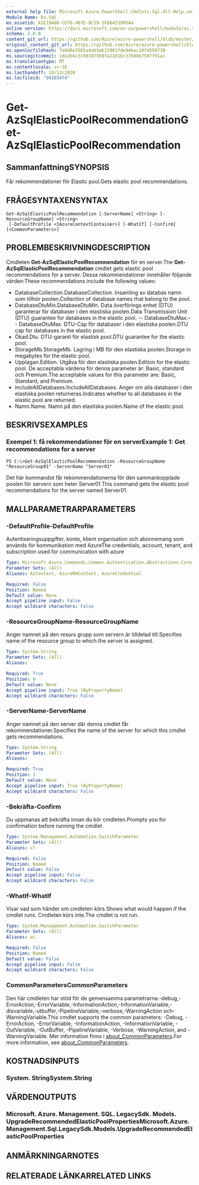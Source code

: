 ```yaml
---
external help file: Microsoft.Azure.PowerShell.Cmdlets.Sql.dll-Help.xml
Module Name: Az.Sql
ms.assetid: A1E19A66-CD70-467E-8C59-1F88453905A4
online version: https://docs.microsoft.com/en-us/powershell/module/az.sql/get-azsqlelasticpoolrecommendation
schema: 2.0.0
content_git_url: https://github.com/Azure/azure-powershell/blob/master/src/Sql/Sql/help/Get-AzSqlElasticPoolRecommendation.md
original_content_git_url: https://github.com/Azure/azure-powershell/blob/master/src/Sql/Sql/help/Get-AzSqlElasticPoolRecommendation.md
ms.openlocfilehash: 7e0d8e55b5a4ab3ab22081fde94bac10f4550730
ms.sourcegitcommit: 1de2b6c3c99197958fa2101bc37680e7507f91ac
ms.translationtype: MT
ms.contentlocale: sv-SE
ms.lasthandoff: 10/13/2020
ms.locfileid: "94103474"
---
```

# <span data-ttu-id="996fa-101">Get-AzSqlElasticPoolRecommendation</span><span class="sxs-lookup"><span data-stu-id="996fa-101">Get-AzSqlElasticPoolRecommendation</span></span>

## <span data-ttu-id="996fa-102">Sammanfattning</span><span class="sxs-lookup"><span data-stu-id="996fa-102">SYNOPSIS</span></span>
<span data-ttu-id="996fa-103">Får rekommendationer för Elastic pool.</span><span class="sxs-lookup"><span data-stu-id="996fa-103">Gets elastic pool recommendations.</span></span>

## <span data-ttu-id="996fa-104">FRÅGESYNTAXEN</span><span class="sxs-lookup"><span data-stu-id="996fa-104">SYNTAX</span></span>

```
Get-AzSqlElasticPoolRecommendation [-ServerName] <String> [-ResourceGroupName] <String>
 [-DefaultProfile <IAzureContextContainer>] [-WhatIf] [-Confirm] [<CommonParameters>]
```

## <span data-ttu-id="996fa-105">PROBLEMBESKRIVNING</span><span class="sxs-lookup"><span data-stu-id="996fa-105">DESCRIPTION</span></span>
<span data-ttu-id="996fa-106">Cmdleten **Get-AzSqlElasticPoolRecommendation** för en server.</span><span class="sxs-lookup"><span data-stu-id="996fa-106">The **Get-AzSqlElasticPoolRecommendation** cmdlet gets elastic pool recommendations for a server.</span></span>
<span data-ttu-id="996fa-107">Dessa rekommendationer innehåller följande värden:</span><span class="sxs-lookup"><span data-stu-id="996fa-107">These recommendations include the following values:</span></span>
- <span data-ttu-id="996fa-108">DatabaseCollection.</span><span class="sxs-lookup"><span data-stu-id="996fa-108">DatabaseCollection.</span></span> <span data-ttu-id="996fa-109">Insamling av databas namn som tillhör poolen.</span><span class="sxs-lookup"><span data-stu-id="996fa-109">Collection of database names that belong to the pool.</span></span> 
- <span data-ttu-id="996fa-110">DatabaseDtuMin.</span><span class="sxs-lookup"><span data-stu-id="996fa-110">DatabaseDtuMin.</span></span> <span data-ttu-id="996fa-111">Data överförings enhet (DTU) garanterar för databaser i den elastiska poolen.</span><span class="sxs-lookup"><span data-stu-id="996fa-111">Data Transmission Unit (DTU) guarantee for databases in the elastic pool.</span></span> 
 <span data-ttu-id="996fa-112">-- DatabaseDtuMax.</span><span class="sxs-lookup"><span data-stu-id="996fa-112">-- DatabaseDtuMax.</span></span> <span data-ttu-id="996fa-113">DTU-Cap för databaser i den elastiska poolen.</span><span class="sxs-lookup"><span data-stu-id="996fa-113">DTU cap for databases in the elastic pool.</span></span> 
- <span data-ttu-id="996fa-114">Ökad.</span><span class="sxs-lookup"><span data-stu-id="996fa-114">Dtu.</span></span> <span data-ttu-id="996fa-115">DTU-garanti för elastisk pool.</span><span class="sxs-lookup"><span data-stu-id="996fa-115">DTU guarantee for the elastic pool.</span></span> 
- <span data-ttu-id="996fa-116">StorageMb.</span><span class="sxs-lookup"><span data-stu-id="996fa-116">StorageMb.</span></span> <span data-ttu-id="996fa-117">Lagring i MB för den elastiska poolen.</span><span class="sxs-lookup"><span data-stu-id="996fa-117">Storage in megabytes for the elastic pool.</span></span> 
- <span data-ttu-id="996fa-118">Upplagan.</span><span class="sxs-lookup"><span data-stu-id="996fa-118">Edition.</span></span> <span data-ttu-id="996fa-119">Utgåva för den elastiska poolen.</span><span class="sxs-lookup"><span data-stu-id="996fa-119">Edition for the elastic pool.</span></span> <span data-ttu-id="996fa-120">De acceptabla värdena för denna parameter är: Basic, standard och Premium.</span><span class="sxs-lookup"><span data-stu-id="996fa-120">The acceptable values for this parameter are: Basic, Standard, and Premium.</span></span> 
- <span data-ttu-id="996fa-121">IncludeAllDatabases.</span><span class="sxs-lookup"><span data-stu-id="996fa-121">IncludeAllDatabases.</span></span> <span data-ttu-id="996fa-122">Anger om alla databaser i den elastiska poolen returneras.</span><span class="sxs-lookup"><span data-stu-id="996fa-122">Indicates whether to all databases in the elastic pool are returned.</span></span> 
- <span data-ttu-id="996fa-123">Namn.</span><span class="sxs-lookup"><span data-stu-id="996fa-123">Name.</span></span> <span data-ttu-id="996fa-124">Namn på den elastiska poolen.</span><span class="sxs-lookup"><span data-stu-id="996fa-124">Name of the elastic pool.</span></span>

## <span data-ttu-id="996fa-125">BESKRIVS</span><span class="sxs-lookup"><span data-stu-id="996fa-125">EXAMPLES</span></span>

### <span data-ttu-id="996fa-126">Exempel 1: få rekommendationer för en server</span><span class="sxs-lookup"><span data-stu-id="996fa-126">Example 1: Get recommendations for a server</span></span>
```
PS C:\>Get-AzSqlElasticPoolRecommendation -ResourceGroupName "ResourceGroup01" -ServerName "Server01"
```

<span data-ttu-id="996fa-127">Det här kommandot får rekommendationerna för den sammankopplade poolen för servern som heter Server01.</span><span class="sxs-lookup"><span data-stu-id="996fa-127">This command gets the elastic pool recommendations for the server named Server01.</span></span>

## <span data-ttu-id="996fa-128">MALLPARAMETRAR</span><span class="sxs-lookup"><span data-stu-id="996fa-128">PARAMETERS</span></span>

### <span data-ttu-id="996fa-129">-DefaultProfile</span><span class="sxs-lookup"><span data-stu-id="996fa-129">-DefaultProfile</span></span>
<span data-ttu-id="996fa-130">Autentiseringsuppgifter, konto, klient organisation och abonnemang som används för kommunikation med Azure</span><span class="sxs-lookup"><span data-stu-id="996fa-130">The credentials, account, tenant, and subscription used for communication with azure</span></span>

```yaml
Type: Microsoft.Azure.Commands.Common.Authentication.Abstractions.Core.IAzureContextContainer
Parameter Sets: (All)
Aliases: AzContext, AzureRmContext, AzureCredential

Required: False
Position: Named
Default value: None
Accept pipeline input: False
Accept wildcard characters: False
```

### <span data-ttu-id="996fa-131">-ResourceGroupName</span><span class="sxs-lookup"><span data-stu-id="996fa-131">-ResourceGroupName</span></span>
<span data-ttu-id="996fa-132">Anger namnet på den resurs grupp som servern är tilldelad till.</span><span class="sxs-lookup"><span data-stu-id="996fa-132">Specifies name of the resource group to which the server is assigned.</span></span>

```yaml
Type: System.String
Parameter Sets: (All)
Aliases:

Required: True
Position: 0
Default value: None
Accept pipeline input: True (ByPropertyName)
Accept wildcard characters: False
```

### <span data-ttu-id="996fa-133">-ServerName</span><span class="sxs-lookup"><span data-stu-id="996fa-133">-ServerName</span></span>
<span data-ttu-id="996fa-134">Anger namnet på den server där denna cmdlet får rekommendationer.</span><span class="sxs-lookup"><span data-stu-id="996fa-134">Specifies the name of the server for which this cmdlet gets recommendations.</span></span>

```yaml
Type: System.String
Parameter Sets: (All)
Aliases:

Required: True
Position: 1
Default value: None
Accept pipeline input: True (ByPropertyName)
Accept wildcard characters: False
```

### <span data-ttu-id="996fa-135">-Bekräfta</span><span class="sxs-lookup"><span data-stu-id="996fa-135">-Confirm</span></span>
<span data-ttu-id="996fa-136">Du uppmanas att bekräfta innan du kör cmdleten.</span><span class="sxs-lookup"><span data-stu-id="996fa-136">Prompts you for confirmation before running the cmdlet.</span></span>

```yaml
Type: System.Management.Automation.SwitchParameter
Parameter Sets: (All)
Aliases: cf

Required: False
Position: Named
Default value: False
Accept pipeline input: False
Accept wildcard characters: False
```

### <span data-ttu-id="996fa-137">-WhatIf</span><span class="sxs-lookup"><span data-stu-id="996fa-137">-WhatIf</span></span>
<span data-ttu-id="996fa-138">Visar vad som händer om cmdleten körs.</span><span class="sxs-lookup"><span data-stu-id="996fa-138">Shows what would happen if the cmdlet runs.</span></span>
<span data-ttu-id="996fa-139">Cmdleten körs inte.</span><span class="sxs-lookup"><span data-stu-id="996fa-139">The cmdlet is not run.</span></span>

```yaml
Type: System.Management.Automation.SwitchParameter
Parameter Sets: (All)
Aliases: wi

Required: False
Position: Named
Default value: False
Accept pipeline input: False
Accept wildcard characters: False
```

### <span data-ttu-id="996fa-140">CommonParameters</span><span class="sxs-lookup"><span data-stu-id="996fa-140">CommonParameters</span></span>
<span data-ttu-id="996fa-141">Den här cmdleten har stöd för de gemensamma parametrarna:-debug,-ErrorAction,-ErrorVariable,-InformationAction,-InformationVariable,-disvariable,-utbuffer,-PipelineVariable,-verbose,-WarningAction och-WarningVariable.</span><span class="sxs-lookup"><span data-stu-id="996fa-141">This cmdlet supports the common parameters: -Debug, -ErrorAction, -ErrorVariable, -InformationAction, -InformationVariable, -OutVariable, -OutBuffer, -PipelineVariable, -Verbose, -WarningAction, and -WarningVariable.</span></span> <span data-ttu-id="996fa-142">Mer information finns i [about_CommonParameters](http://go.microsoft.com/fwlink/?LinkID=113216).</span><span class="sxs-lookup"><span data-stu-id="996fa-142">For more information, see [about_CommonParameters](http://go.microsoft.com/fwlink/?LinkID=113216).</span></span>

## <span data-ttu-id="996fa-143">KOSTNADS</span><span class="sxs-lookup"><span data-stu-id="996fa-143">INPUTS</span></span>

### <span data-ttu-id="996fa-144">System. String</span><span class="sxs-lookup"><span data-stu-id="996fa-144">System.String</span></span>

## <span data-ttu-id="996fa-145">VÄRDEN</span><span class="sxs-lookup"><span data-stu-id="996fa-145">OUTPUTS</span></span>

### <span data-ttu-id="996fa-146">Microsoft. Azure. Management. SQL. LegacySdk. Models. UpgradeRecommendedElasticPoolProperties</span><span class="sxs-lookup"><span data-stu-id="996fa-146">Microsoft.Azure.Management.Sql.LegacySdk.Models.UpgradeRecommendedElasticPoolProperties</span></span>

## <span data-ttu-id="996fa-147">ANMÄRKNINGAR</span><span class="sxs-lookup"><span data-stu-id="996fa-147">NOTES</span></span>

## <span data-ttu-id="996fa-148">RELATERADE LÄNKAR</span><span class="sxs-lookup"><span data-stu-id="996fa-148">RELATED LINKS</span></span>
